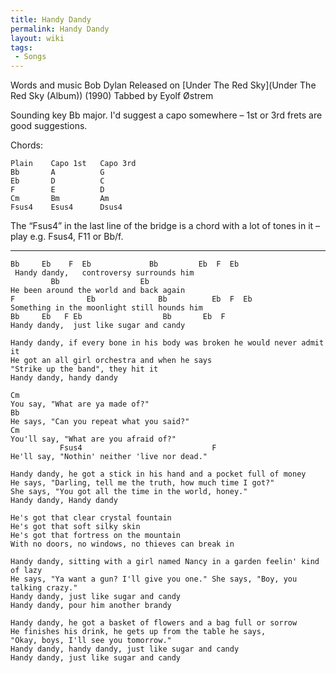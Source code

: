 ```yaml
---
title: Handy Dandy
permalink: Handy Dandy
layout: wiki
tags:
 - Songs
---
```


Words and music Bob Dylan
Released on [Under The Red Sky](Under The Red Sky (Album)) (1990)
Tabbed by Eyolf Østrem

Sounding key Bb major. I'd suggest a capo somewhere – 1st or 3rd frets
are good suggestions.

Chords:

    Plain    Capo 1st   Capo 3rd
    Bb       A          G
    Eb       D          C
    F        E          D
    Cm       Bm         Am
    Fsus4    Esus4      Dsus4

The “Fsus4” in the last line of the bridge is a chord with a lot of
tones in it – play e.g. Fsus4, F11 or Bb/f.

* * * * *

    Bb     Eb    F  Eb             Bb         Eb  F  Eb
     Handy dandy,   controversy surrounds him
             Bb                  Eb
    He been around the world and back again
    F                Eb              Bb          Eb  F  Eb
    Something in the moonlight still hounds him
    Bb     Eb   F Eb                  Bb       Eb  F
    Handy dandy,  just like sugar and candy

    Handy dandy, if every bone in his body was broken he would never admit it
    He got an all girl orchestra and when he says
    "Strike up the band", they hit it
    Handy dandy, handy dandy

    Cm
    You say, "What are ya made of?"
    Bb
    He says, "Can you repeat what you said?"
    Cm
    You'll say, "What are you afraid of?"
               Fsus4                             F
    He'll say, "Nothin' neither 'live nor dead."

    Handy dandy, he got a stick in his hand and a pocket full of money
    He says, "Darling, tell me the truth, how much time I got?"
    She says, "You got all the time in the world, honey."
    Handy dandy, Handy dandy

    He's got that clear crystal fountain
    He's got that soft silky skin
    He's got that fortress on the mountain
    With no doors, no windows, no thieves can break in

    Handy dandy, sitting with a girl named Nancy in a garden feelin' kind of lazy
    He says, "Ya want a gun? I'll give you one." She says, "Boy, you talking crazy."
    Handy dandy, just like sugar and candy
    Handy dandy, pour him another brandy

    Handy dandy, he got a basket of flowers and a bag full or sorrow
    He finishes his drink, he gets up from the table he says,
    "Okay, boys, I'll see you tomorrow."
    Handy dandy, handy dandy, just like sugar and candy
    Handy dandy, just like sugar and candy
